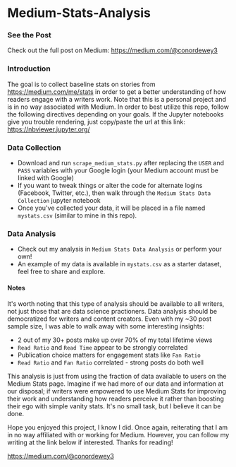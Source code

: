 # Medium-Stats-Analysis

### See the Post
Check out the full post on Medium: https://medium.com/@conordewey3

### Introduction
The goal is to collect baseline stats on stories from https://medium.com/me/stats in order to get a better understanding of how readers engage with a writers work. Note that this is a personal project and is in no way associated with Medium. In order to best utilize this repo, follow the following directives depending on your goals. If the Jupyter notebooks give you trouble rendering, just copy/paste the url at this link: https://nbviewer.jupyter.org/

### Data Collection
* Download and run `scrape_medium_stats.py` after replacing the `USER` and `PASS` variables with your Google login (your Medium account must be linked with Google)
* If you want to tweak things or alter the code for alternate logins (Facebook, Twitter, etc.), then walk through the `Medium Stats Data Collection` jupyter notebook 
* Once you've collected your data, it will be placed in a file named `mystats.csv` (similar to mine in this repo).

### Data Analysis
* Check out my analysis in `Medium Stats Data Analysis` or perform your own!
* An example of my data is available in `mystats.csv` as a starter dataset, feel free to share and explore.

#### Notes
It's worth noting that this type of analysis should be available to all writers, not just those that are data science practioners. Data analysis should be democratized for writers and content creators. Even with my ~30 post sample size, I was able to walk away with some interesting insights:
* 2 out of my 30+ posts make up over 70% of my total lifetime views
* `Read Ratio` and `Read Time` appear to be strongly correlated
* Publication choice matters for engagement stats like `Fan Ratio`
* `Read Ratio` and `Fan Ratio` correlated - strong posts do both well

This analysis is just from using the fraction of data available to users on the Medium Stats page. Imagine if we had more of our data and information at our disposal; if writers were empowered to use Medium Stats for improving their work and understanding how readers perceive it rather than boosting their ego with simple vanity stats. It's no small task, but I believe it can be done.

Hope you enjoyed this project, I know I did. Once again, reiterating that I am in no way affiliated with or working for Medium. However, you can follow my writing at the link below if interested. Thanks for reading!

https://medium.com/@conordewey3
